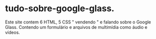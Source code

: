 # tudo-sobre-google-glass.
Este site contem 6 HTML, 5 CSS " vendendo " e falando sobre o Google Glass. Contendo um formulário e arquivos de multimídia como áudio e vídeos.
